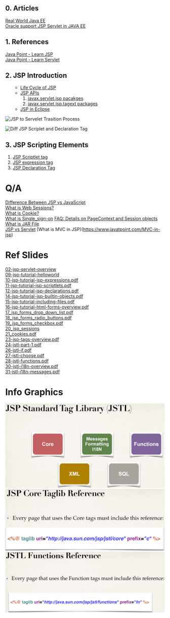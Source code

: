 ## 0. Articles
[Real World Java EE](https://real-world-java-ee.zeef.com/arjan.tijms)\
[Oracle support JSP Servlet in JAVA EE](www.oracle.com/technetwork/java/javaee/tech/index.html)

## 1. References
[Java Point - Learn JSP](https://www.javatpoint.com/jsp-tutorial)\
[Java Point - Learn Servlet](https://www.javatpoint.com/servlet-tutorial)

## 2. JSP Introduction
<ol>
  <ul>
    <li><a href="https://www.javatpoint.com/jsp-tutorial">Life Cycle of JSP</a></li>
    <li><a href="https://www.javatpoint.com/jsp-api">JSP APIs</a>
      <ol>
        <li><a href="https://docs.oracle.com/javaee/7/api/javax/servlet/jsp/package-summary.html">javax.servlet.jsp pacakges</a></li>
        <li><a href="https://tomcat.apache.org/tomcat-7.0-doc/jspapi/javax/servlet/jsp/tagext/package-summary.html">javax.servlet.jsp.tagext packages</a></li>
      </ol>
    </li>
    <li><a href="https://www.javatpoint.com/creating-jsp-in-eclipse-ide">JSP in Eclipse</a></li>
  </ul>
</ol>

![JSP to Servelet Trasition Process](https://github.com/Blackdog-Programmer/JSP-Servlet/blob/master/reference/JSP-Fundamentals/JSP-to-Servlet-Transition.png)

![Diff JSP Scriplet and Declaration Tag](https://github.com/Blackdog-Programmer/JSP-Servlet/blob/master/reference/JSP-Fundamentals/Diff_JSP_Scriplet_Delcaration_Tag.png)

## 3. JSP Scripting Elements
<ol>
  <li><a href="https://www.javatpoint.com/jsp-scriptlet-tag">JSP Scriptlet tag</a></li>
  <li><a href="https://www.javatpoint.com/jsp-expression-tag">JSP expression tag</a></li>
  <li><a href="https://www.javatpoint.com/jsp-declaration-tag">JSP Declaration Tag</a></li>
</ol>

# Q/A
[Difference Between JSP vs JavaScript](https://www.educba.com/jsp-vs-javascript/)\
[What is Web Sessions?](https://stackoverflow.com/questions/3804209/what-are-sessions-how-do-they-work)\
[What is Cookie?](http://www.whatarecookies.com/)\
[What is Single_sign-on](https://en.wikipedia.org/wiki/Single_sign-on)
[FAQ: Details on PageContext and Session objects](https://www.udemy.com/course/jsp-tutorial/learn/lecture/6081918#overview)\
[What is JAR File](https://www.geeksforgeeks.org/jar-files-java/)\
[JSP vs Servlet](https://www.quora.com/What-is-the-difference-between-Java-servlets-and-JSP)
[What is MVC in JSP)(https://www.javatpoint.com/MVC-in-jsp)

# Ref Slides
[02-jsp-servlet-overview](https://github.com/Blackdog-Programmer/JSP/blob/master/reference/02-jsp-servlet-overview.pdf)\
[09-jsp-tutorial-helloworld](https://github.com/Blackdog-Programmer/JSP/blob/master/reference/09-jsp-tutorial-helloworld.pdf)\
[10-jsp-tutorial-jsp-expressions.pdf](https://github.com/Blackdog-Programmer/JSP/blob/master/reference/10-jsp-tutorial-jsp-expressions.pdf)\
[11-jsp-tutorial-jsp-scriptlets.pdf](https://github.com/Blackdog-Programmer/JSP/blob/master/reference/11-jsp-tutorial-jsp-scriptlets.pdf)\
[12-jsp-tutorial-jsp-declarations.pdf](https://github.com/Blackdog-Programmer/JSP/blob/master/reference/12-jsp-tutorial-jsp-declarations.pdf)\
[14-jsp-tutorial-jsp-builtin-objects.pdf](https://github.com/Blackdog-Programmer/JSP/blob/master/reference/14-jsp-tutorial-jsp-builtin-objects.pdf)\
[15-jsp-tutorial-including-files.pdf](https://github.com/Blackdog-Programmer/JSP/blob/master/reference/15-jsp-tutorial-including-files.pdf)\
[16-jsp-tutorial-html-forms-overview.pdf](https://github.com/Blackdog-Programmer/JSP/blob/master/reference/16-jsp-tutorial-html-forms-overview.pdf)\
[17_jsp_forms_drop_down_list.pdf](https://github.com/Blackdog-Programmer/JSP/blob/master/reference/17_jsp_forms_drop_down_list.pdf)\
[18_jsp_forms_radio_buttons.pdf](https://github.com/Blackdog-Programmer/JSP/blob/master/reference/18_jsp_forms_radio_buttons.pdf)\
[19_jsp_forms_checkbox.pdf](https://github.com/Blackdog-Programmer/JSP/blob/master/reference/19_jsp_forms_checkbox.pdf)\
[20_jsp_sessions](https://github.com/Blackdog-Programmer/JSP/blob/master/reference/20_jsp_sessions.pdf)\
[21_cookies.pdf](https://github.com/Blackdog-Programmer/JSP/blob/master/reference/21_cookies.pdf)\
[23-jsp-tags-overview.pdf](https://github.com/Blackdog-Programmer/JSP/blob/master/reference/23-jsp-tags-overview.pdf)\
[24-jstl-part-1.pdf](https://github.com/Blackdog-Programmer/JSP/blob/master/reference/24-jstl-part-1.pdf)\
[26-jstl-if.pdf](https://github.com/Blackdog-Programmer/JSP/blob/master/reference/26-jstl-if.pdf)\
[27-jstl-choose.pdf](https://github.com/Blackdog-Programmer/JSP/blob/master/reference/27-jstl-choose.pdf)\
[28-jstl-functions.pdf](https://github.com/Blackdog-Programmer/JSP/blob/master/reference/28-jstl-functions.pdf)\
[30-jstl-i18n-overview.pdf](https://github.com/Blackdog-Programmer/JSP/blob/master/reference/30-jstl-i18n-overview.pdf)\
[31-jstl-i18n-messages.pdf](https://github.com/Blackdog-Programmer/JSP/blob/master/reference/31-jstl-i18n-messages.pdf)

# Info Graphics
![JSTL_ServiceTags.png](https://github.com/Blackdog-Programmer/JSP/blob/master/reference/JSTL_ServiceTags.png)\
![JSTL_CoreTag_Include.png](https://github.com/Blackdog-Programmer/JSP/blob/master/reference/JSTL_CoreTag_Include.png)\
![JSTL_FunctionTag_Include.png](https://github.com/Blackdog-Programmer/JSP/blob/master/reference/JSTL_FunctionTag_Include.png)
